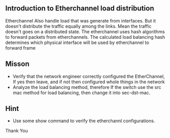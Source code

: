 ## Introduction to Etherchannel load distribution 
Etherchannel Also handle load that was generate from interfaces. But it doesn't distribute the traffic equally among the links. Mean the traffic doesn't goes on a distributed state. The etherchannel uses hash algorithms to forward packets from etherchannels. The calculated load  balancing hash determines which physical interface will be used by etherchannel to forward frame 


## Misson

- Verify that the network engineer correctly configured the EtherChannel, If yes then leave, and if not then configured whole things in the network
- Analyze the load balancing method, therefore If the switch use the src mac method for load balancing, then change it into sec-dst-mac.


## Hint
- Use some show command to verify the etherchannl configurations.

Thank You

